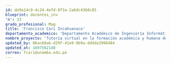 ```yaml
---
id: de9a14c9-4c24-4efd-8f3a-2a6dc4360c85
blueprint: docentes_inv
'n': 33
grado_profesional: Mag
title: 'Francisco Cari Incahuanaco'
departamento_academico: 'Departamento Académico de Ingeniería Informática y Sistemas'
nombre_proyecto: 'Tutoría virtual en la formación académica y humana de estudiantes de la UNAMBA ,2018.'
updated_by: 06ac68ab-d29f-41e9-9b9a-dd4da3996484
updated_at: 1697562148
correo: fcari@unamba.edu.pe
---
```

